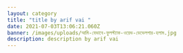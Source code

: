 ```yaml
---
layout: category
title: "title by arif vai "
date: 2021-07-03T13:06:21.060Z
banner: /images/uploads/আমি-যেভাবে-ফুলস্ট্যাক-ওয়েভ-ডেভেলপার-হলাম.jpg
description: description by arif vai
---
```

